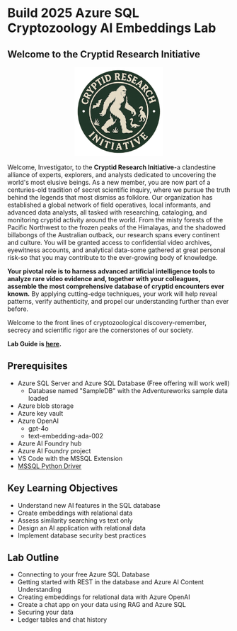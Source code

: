 # Build 2025 Azure SQL Cryptozoology AI Embeddings Lab

## **Welcome to the Cryptid Research Initiative**

<p align="center">
<img height="200" src="./media/logo3.png" alt="Centered Image">
</p>

Welcome, Investigator, to the **Cryptid Research Initiative**-a clandestine alliance of experts, explorers, and analysts dedicated to uncovering the world's most elusive beings. As a new member, you are now part of a centuries-old tradition of secret scientific inquiry, where we pursue the truth behind the legends that most dismiss as folklore. Our organization has established a global network of field operatives, local informants, and advanced data analysts, all tasked with researching, cataloging, and monitoring cryptid activity around the world. From the misty forests of the Pacific Northwest to the frozen peaks of the Himalayas, and the shadowed billabongs of the Australian outback, our research spans every continent and culture. You will be granted access to confidential video archives, eyewitness accounts, and analytical data-some gathered at great personal risk-so that you may contribute to the ever-growing body of knowledge. 

**Your pivotal role is to harness advanced artificial intelligence tools to analyze rare video evidence and, together with your colleagues, assemble the most comprehensive database of cryptid encounters ever known.** By applying cutting-edge techniques, your work will help reveal patterns, verify authenticity, and propel our understanding further than ever before. 

Welcome to the front lines of cryptozoological discovery-remember, secrecy and scientific rigor are the cornerstones of our society.

**Lab Guide is [here](./labGuide.md).**

## Prerequisites

- Azure SQL Server and Azure SQL Database (Free offering will work well)
    - Database named "SampleDB" with the Adventureworks sample data loaded
- Azure blob storage
- Azure key vault
- Azure OpenAI
    - gpt-4o
    - text-embedding-ada-002
- Azure AI Foundry hub
- Azure AI Foundry project
- VS Code with the MSSQL Extension
- [MSSQL Python Driver](https://github.com/microsoft/mssql-python)

## Key Learning Objectives

- Understand new AI features in the SQL database
- Create embeddings with relational data
- Assess similarity searching vs text only
- Design an AI application with relational data
- Implement database security best practices

## Lab Outline

- Connecting to your free Azure SQL Database
- Getting started with REST in the database and Azure AI Content Understanding
- Creating embeddings for relational data with Azure OpenAI
- Create a chat app on your data using RAG and Azure SQL
- Securing your data
- Ledger tables and chat history
